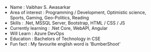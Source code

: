 - Name                 : Vaibhav S. Awasarkar
- Area of interest     : Programming / Development, Optimistic science, Sports, Gaming, Geo-Politics, Reading
- Skills               : .Net, MSSQL Server, Bootstrap, HTML / CSS / JS  
- Currently learning   : .Net Core, WebAPI, Angular
- Will Learn           : Azure DevOps
- Education            : Bachelors of Technology in CSE
- Fun fact             : My favourite english word is 'BumberShoot'
